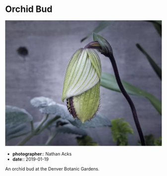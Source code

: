 # Orchid Bud

![A large, oblong, unopened orchid bud](assets/2019-01-19-orchid-bud.webp)

* **photographer**:: Nathan Acks
* **date**:: 2019-01-19

An orchid bud at the Denver Botanic Gardens.
